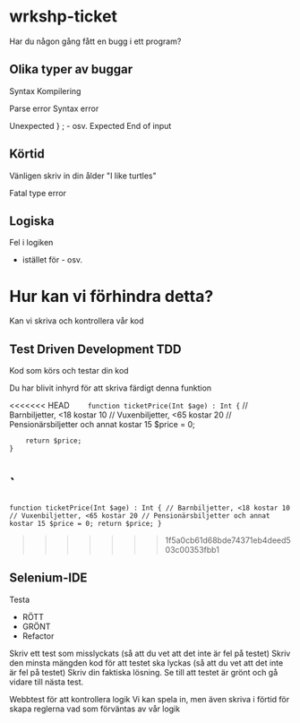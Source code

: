 # wrkshp-ticket

Har du någon gång fått en bugg i ett program?

## Olika typer av buggar
Syntax
Kompilering

Parse error
Syntax error

Unexpected } ; - osv.
Expected
End of input

## Körtid
Vänligen skriv in din ålder
"I like turtles"

Fatal type error

## Logiska
Fel i logiken

+ istället för - osv.

# Hur kan vi förhindra detta?
Kan vi skriva och kontrollera vår kod

## Test Driven Development TDD
Kod som körs och testar din kod

Du har blivit inhyrd för att skriva färdigt denna funktion

<<<<<<< HEAD
`   
    function ticketPrice(Int $age) : Int {`
        // Barnbiljetter, <18 kostar 10
        // Vuxenbiljetter, <65 kostar 20
        // Pensionärsbiljetter och annat kostar 15
        $price = 0;

        return $price;
    }
`
=======
`function ticketPrice(Int $age) : Int {
    // Barnbiljetter, <18 kostar 10
    // Vuxenbiljetter, <65 kostar 20
    // Pensionärsbiljetter och annat kostar 15
    $price = 0;
    return $price;
}`
>>>>>>> 1f5a0cb61d68bde74371eb4deed503c00353fbb1

## Selenium-IDE
Testa
* RÖTT
* GRÖNT
* Refactor

Skriv ett test som misslyckats (så att du vet att det inte är fel på testet)
Skriv den minsta mängden kod för att testet ska lyckas (så att du vet att det inte är fel på testet)
Skriv din faktiska lösning. Se till att testet är grönt och gå vidare till nästa test.

Webbtest för att kontrollera logik
Vi kan spela in, men även skriva i förtid för skapa reglerna vad som förväntas av vår logik

